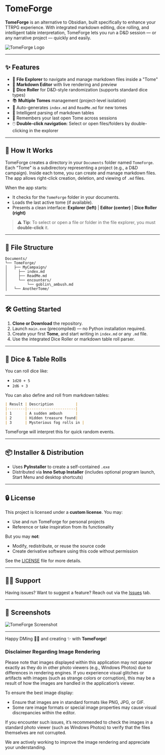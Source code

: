 # TomeForge

**TomeForge** is an alternative to Obsidian, built specifically to enhance your TTRPG experience. With integrated markdown editing, dice rolling, and intelligent table interpretation, TomeForge lets you run a D&D session — or any narrative project — quickly and easily.

![TomeForge Logo](TomeForgeLogo.ico)

---

## ✨ Features

- 📂 **File Explorer** to navigate and manage markdown files inside a "Tome"
- 📝 **Markdown Editor** with live rendering and preview
- 🎲 **Dice Roller** for D&D-style randomization (supports standard dice types)
- 📚 **Multiple Tomes** management (project-level isolation)
- 📄 Auto-generates `index.md` and `ReadMe.md` for new tomes
- 📑 Intelligent parsing of markdown tables
- 🧠 Remembers your last open Tome across sessions
- 🖱️ **Double-click navigation**: Select or open files/folders by double-clicking in the explorer

---

## 🧰 How It Works

TomeForge creates a directory in your `Documents` folder named `TomeForge`. Each "Tome" is a subdirectory representing a project (e.g., a D&D campaign). Inside each tome, you can create and manage markdown files. The app allows right-click creation, deletion, and viewing of `.md` files.

When the app starts:
- It checks for the `TomeForge` folder in your documents.
- Loads the last active tome (if available).
- Presents a clean interface: **Explorer (left)** | **Editor (center)** | **Dice Roller (right)**

> ⚠️ **Tip**: To select or open a file or folder in the file explorer, you must **double-click** it.

---

## 📂 File Structure

```
Documents/
└── TomeForge/
│   ├── MyCampaign/
│     ├── index.md
│     ├── ReadMe.md
│     └── encounters/
│         └── goblin\_ambush.md
│   └── AnotherTome/
````

---

## 🛠️ Getting Started

1. **Clone or Download** the repository.
2. Launch `main.exe` (precompiled) — no Python installation required.
3. Create your first **Tome**, and start writing in `index.md` or any `.md` file.
4. Use the integrated Dice Roller or markdown table roll parser.

---

## 🧪 Dice & Table Rolls

You can roll dice like:

- `1d20 + 5`
- `2d6 + 3`

You can also define and roll from markdown tables:

```markdown
| Result | Description          |
|--------|----------------------|
| 1      | A sudden ambush      |
| 2      | Hidden treasure found|
| 3      | Mysterious fog rolls in |
````

TomeForge will interpret this for quick random events.

---

## 📦 Installer & Distribution

* Uses **PyInstaller** to create a self-contained `.exe`
* Distributed via **Inno Setup Installer** (includes optional program launch, Start Menu and desktop shortcuts)

---

## 🔒 License

This project is licensed under a **custom license**. You may:

* Use and run TomeForge for personal projects
* Reference or take inspiration from its functionality

But you may **not**:

* Modify, redistribute, or reuse the source code
* Create derivative software using this code without permission

See the [LICENSE](LICENSE) file for more details.

---

## 🙋‍♂️ Support

Having issues? Want to suggest a feature? Reach out via the [Issues](https://github.com/AmadeusSpeaks/TomeForge/issues) tab.

---

## 📸 Screenshots

![TomeForge Screenshot](TomeForgeScreenshot.png)

---

Happy DMing 🧙‍♂️ and creating ✨ with **TomeForge**!

### Disclaimer Regarding Image Rendering

Please note that images displayed within this application may not appear exactly as they do in other photo viewers (e.g., Windows Photos) due to differences in rendering engines. If you experience visual glitches or artifacts with images (such as strange colors or corruption), this may be a result of how the images are handled in the application’s viewer.

To ensure the best image display:

* Ensure that images are in standard formats like PNG, JPG, or GIF.
* Some rare image formats or special image properties may cause visual discrepancies within the editor.

If you encounter such issues, it’s recommended to check the images in a standard photo viewer (such as Windows Photos) to verify that the files themselves are not corrupted.

We are actively working to improve the image rendering and appreciate your understanding.


